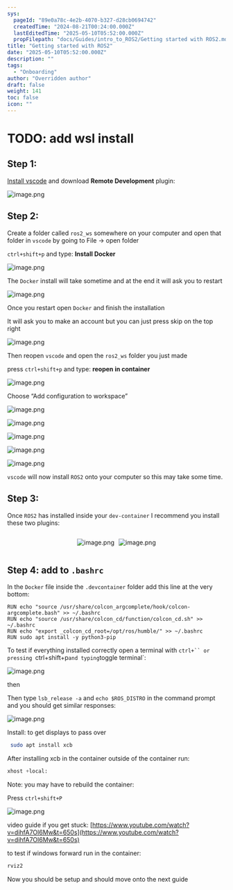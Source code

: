 ```yaml
---
sys:
  pageId: "89e0a78c-4e2b-4070-b327-d28cb0694742"
  createdTime: "2024-08-21T00:24:00.000Z"
  lastEditedTime: "2025-05-10T05:52:00.000Z"
  propFilepath: "docs/Guides/intro_to_ROS2/Getting started with ROS2.md"
title: "Getting started with ROS2"
date: "2025-05-10T05:52:00.000Z"
description: ""
tags:
  - "Onboarding"
author: "Overridden author"
draft: false
weight: 141
toc: false
icon: ""
---
```


# TODO: add wsl install

## Step 1:

[Install vscode](https://code.visualstudio.com/download) and download **Remote Development** plugin:

![image.png](https://prod-files-secure.s3.us-west-2.amazonaws.com/d518164a-d88e-44d1-a4ee-3adb3bd8bce0/efb52993-1881-4a40-b95e-6f020334f022/image.png?X-Amz-Algorithm=AWS4-HMAC-SHA256&X-Amz-Content-Sha256=UNSIGNED-PAYLOAD&X-Amz-Credential=ASIAZI2LB466WRPCLOIJ%2F20250621%2Fus-west-2%2Fs3%2Faws4_request&X-Amz-Date=20250621T061139Z&X-Amz-Expires=3600&X-Amz-Security-Token=IQoJb3JpZ2luX2VjEOP%2F%2F%2F%2F%2F%2F%2F%2F%2F%2FwEaCXVzLXdlc3QtMiJGMEQCIC56bKQJbgkM5VLMd1wu7bWnEMEl7312yLgbK%2FLIgr15AiBM5gb3vL9tnZbyK0abNO4cxI5aQ2SCPic7DdHVRBndcSqIBAjL%2F%2F%2F%2F%2F%2F%2F%2F%2F%2F8BEAAaDDYzNzQyMzE4MzgwNSIM2S0Fao%2FvF1BR5c9dKtwDLGD9cgj5qbLB44wFNgI3PFxeFEyea8qvMNVjpWrgUUEGDl1Wjo4VWlGkgvuqtn54Vrnuf7q2PbSOr96bQJDovICx%2BofLYzSLTE61bzkDS%2BpL2PvFXj8WTYaVWx1kiE0tJzQpfFPWq76%2BdX%2B5hlcKPFcbc4SQc0DlZex1kUFo9ek%2FGwDLtdPUoDkJq2Wd5ZpDRt75ALX%2FvU1TU6jZwXZanoZ9T7V2iTs0HAOBIUDqy2vVaYOy66bodCxH4OCMZYkteo0cGMmccKDBDP9wnnOw9f1K0zdC60ZqKKftw3XOBc%2Bi%2BtWGzajb44VY5UxDHmq93ZK8lMHty8H%2FSd8Q%2FsfE2WXLGdRKRzPutyBFnOUD4EQCFC0U3%2B71Fy5EG%2FHl3U8I4d5wknL4MsMCdoTY9B0uE7gLAOE6LRuEzGi4yiC%2BKCuc2x%2FYttNT%2B5z21Zu%2FXFOYMMQBVUUfis4eWUmRw8YqNFEiOnlWwpjvCt2U3iNGJ0Wx5pFrwovj42WeVoGwuxWoW0q%2FrqUo5Kaxcs1bLE1iRH8%2FiYpAO%2FynRv8n%2BfVENxXNN3z%2FruRxuCJq1KqAxvNTk3CnbdrFZbha9OQWjWrrO8fAyzdHXVMRHWIZ3CR5ePACnnm9RQ4rE9dUNQwwy6%2FYwgY6pgG9imkMzZR0LxaIsWHYO9lnXj4eq8pq2ieIReteEmdJ%2BHf%2B4Xz65dDGL0dH2GE7hcVWuqGfvw%2FfJx9hBsaG02khnMsLWjj5TFyvrY7UKQw9rzKlJ2IgYlw97mQW8%2F0wlMhwgNQIFc4sNAKuruyWAcC%2BCqyf8QpXZOJ0mXK66HFdfsrbga%2Fl3y21sHH8DM2P7t%2FfGo4jLWVmT7NIACmt9UrlZ%2BGURFIQ&X-Amz-Signature=5a0fbf34435de41b261bacd44fe79edc21b8944ab3732ecf14c7201935681077&X-Amz-SignedHeaders=host&x-amz-checksum-mode=ENABLED&x-id=GetObject)

## Step 2:

Create a folder called `ros2_ws` somewhere on your computer and open that folder in `vscode` by going to File → open folder 

`ctrl+shift+p` and type: **Install Docker**

![image.png](https://prod-files-secure.s3.us-west-2.amazonaws.com/d518164a-d88e-44d1-a4ee-3adb3bd8bce0/2269dc0e-1cd5-47ff-bceb-c04ad9b2eab0/image.png?X-Amz-Algorithm=AWS4-HMAC-SHA256&X-Amz-Content-Sha256=UNSIGNED-PAYLOAD&X-Amz-Credential=ASIAZI2LB466WRPCLOIJ%2F20250621%2Fus-west-2%2Fs3%2Faws4_request&X-Amz-Date=20250621T061139Z&X-Amz-Expires=3600&X-Amz-Security-Token=IQoJb3JpZ2luX2VjEOP%2F%2F%2F%2F%2F%2F%2F%2F%2F%2FwEaCXVzLXdlc3QtMiJGMEQCIC56bKQJbgkM5VLMd1wu7bWnEMEl7312yLgbK%2FLIgr15AiBM5gb3vL9tnZbyK0abNO4cxI5aQ2SCPic7DdHVRBndcSqIBAjL%2F%2F%2F%2F%2F%2F%2F%2F%2F%2F8BEAAaDDYzNzQyMzE4MzgwNSIM2S0Fao%2FvF1BR5c9dKtwDLGD9cgj5qbLB44wFNgI3PFxeFEyea8qvMNVjpWrgUUEGDl1Wjo4VWlGkgvuqtn54Vrnuf7q2PbSOr96bQJDovICx%2BofLYzSLTE61bzkDS%2BpL2PvFXj8WTYaVWx1kiE0tJzQpfFPWq76%2BdX%2B5hlcKPFcbc4SQc0DlZex1kUFo9ek%2FGwDLtdPUoDkJq2Wd5ZpDRt75ALX%2FvU1TU6jZwXZanoZ9T7V2iTs0HAOBIUDqy2vVaYOy66bodCxH4OCMZYkteo0cGMmccKDBDP9wnnOw9f1K0zdC60ZqKKftw3XOBc%2Bi%2BtWGzajb44VY5UxDHmq93ZK8lMHty8H%2FSd8Q%2FsfE2WXLGdRKRzPutyBFnOUD4EQCFC0U3%2B71Fy5EG%2FHl3U8I4d5wknL4MsMCdoTY9B0uE7gLAOE6LRuEzGi4yiC%2BKCuc2x%2FYttNT%2B5z21Zu%2FXFOYMMQBVUUfis4eWUmRw8YqNFEiOnlWwpjvCt2U3iNGJ0Wx5pFrwovj42WeVoGwuxWoW0q%2FrqUo5Kaxcs1bLE1iRH8%2FiYpAO%2FynRv8n%2BfVENxXNN3z%2FruRxuCJq1KqAxvNTk3CnbdrFZbha9OQWjWrrO8fAyzdHXVMRHWIZ3CR5ePACnnm9RQ4rE9dUNQwwy6%2FYwgY6pgG9imkMzZR0LxaIsWHYO9lnXj4eq8pq2ieIReteEmdJ%2BHf%2B4Xz65dDGL0dH2GE7hcVWuqGfvw%2FfJx9hBsaG02khnMsLWjj5TFyvrY7UKQw9rzKlJ2IgYlw97mQW8%2F0wlMhwgNQIFc4sNAKuruyWAcC%2BCqyf8QpXZOJ0mXK66HFdfsrbga%2Fl3y21sHH8DM2P7t%2FfGo4jLWVmT7NIACmt9UrlZ%2BGURFIQ&X-Amz-Signature=3972456c7cde994968aa5caf5d043f520a106365d2bb70015e647a490a8f9774&X-Amz-SignedHeaders=host&x-amz-checksum-mode=ENABLED&x-id=GetObject)

The `Docker` install will take sometime and at the end it will ask you to restart

![image.png](https://prod-files-secure.s3.us-west-2.amazonaws.com/d518164a-d88e-44d1-a4ee-3adb3bd8bce0/ed233f78-be33-4b1f-b89c-9c346c0e961e/image.png?X-Amz-Algorithm=AWS4-HMAC-SHA256&X-Amz-Content-Sha256=UNSIGNED-PAYLOAD&X-Amz-Credential=ASIAZI2LB466WRPCLOIJ%2F20250621%2Fus-west-2%2Fs3%2Faws4_request&X-Amz-Date=20250621T061139Z&X-Amz-Expires=3600&X-Amz-Security-Token=IQoJb3JpZ2luX2VjEOP%2F%2F%2F%2F%2F%2F%2F%2F%2F%2FwEaCXVzLXdlc3QtMiJGMEQCIC56bKQJbgkM5VLMd1wu7bWnEMEl7312yLgbK%2FLIgr15AiBM5gb3vL9tnZbyK0abNO4cxI5aQ2SCPic7DdHVRBndcSqIBAjL%2F%2F%2F%2F%2F%2F%2F%2F%2F%2F8BEAAaDDYzNzQyMzE4MzgwNSIM2S0Fao%2FvF1BR5c9dKtwDLGD9cgj5qbLB44wFNgI3PFxeFEyea8qvMNVjpWrgUUEGDl1Wjo4VWlGkgvuqtn54Vrnuf7q2PbSOr96bQJDovICx%2BofLYzSLTE61bzkDS%2BpL2PvFXj8WTYaVWx1kiE0tJzQpfFPWq76%2BdX%2B5hlcKPFcbc4SQc0DlZex1kUFo9ek%2FGwDLtdPUoDkJq2Wd5ZpDRt75ALX%2FvU1TU6jZwXZanoZ9T7V2iTs0HAOBIUDqy2vVaYOy66bodCxH4OCMZYkteo0cGMmccKDBDP9wnnOw9f1K0zdC60ZqKKftw3XOBc%2Bi%2BtWGzajb44VY5UxDHmq93ZK8lMHty8H%2FSd8Q%2FsfE2WXLGdRKRzPutyBFnOUD4EQCFC0U3%2B71Fy5EG%2FHl3U8I4d5wknL4MsMCdoTY9B0uE7gLAOE6LRuEzGi4yiC%2BKCuc2x%2FYttNT%2B5z21Zu%2FXFOYMMQBVUUfis4eWUmRw8YqNFEiOnlWwpjvCt2U3iNGJ0Wx5pFrwovj42WeVoGwuxWoW0q%2FrqUo5Kaxcs1bLE1iRH8%2FiYpAO%2FynRv8n%2BfVENxXNN3z%2FruRxuCJq1KqAxvNTk3CnbdrFZbha9OQWjWrrO8fAyzdHXVMRHWIZ3CR5ePACnnm9RQ4rE9dUNQwwy6%2FYwgY6pgG9imkMzZR0LxaIsWHYO9lnXj4eq8pq2ieIReteEmdJ%2BHf%2B4Xz65dDGL0dH2GE7hcVWuqGfvw%2FfJx9hBsaG02khnMsLWjj5TFyvrY7UKQw9rzKlJ2IgYlw97mQW8%2F0wlMhwgNQIFc4sNAKuruyWAcC%2BCqyf8QpXZOJ0mXK66HFdfsrbga%2Fl3y21sHH8DM2P7t%2FfGo4jLWVmT7NIACmt9UrlZ%2BGURFIQ&X-Amz-Signature=c2fe0416017e3961880d783be4be4967908b65730b172316f8bab2cdb2e6395f&X-Amz-SignedHeaders=host&x-amz-checksum-mode=ENABLED&x-id=GetObject)

Once you restart open `Docker` and finish the installation

It will ask you to make an account but you can just press skip on the top right

![image.png](https://prod-files-secure.s3.us-west-2.amazonaws.com/d518164a-d88e-44d1-a4ee-3adb3bd8bce0/21010ad9-1659-4fd9-9f59-9932a09b2a3d/image.png?X-Amz-Algorithm=AWS4-HMAC-SHA256&X-Amz-Content-Sha256=UNSIGNED-PAYLOAD&X-Amz-Credential=ASIAZI2LB466WRPCLOIJ%2F20250621%2Fus-west-2%2Fs3%2Faws4_request&X-Amz-Date=20250621T061139Z&X-Amz-Expires=3600&X-Amz-Security-Token=IQoJb3JpZ2luX2VjEOP%2F%2F%2F%2F%2F%2F%2F%2F%2F%2FwEaCXVzLXdlc3QtMiJGMEQCIC56bKQJbgkM5VLMd1wu7bWnEMEl7312yLgbK%2FLIgr15AiBM5gb3vL9tnZbyK0abNO4cxI5aQ2SCPic7DdHVRBndcSqIBAjL%2F%2F%2F%2F%2F%2F%2F%2F%2F%2F8BEAAaDDYzNzQyMzE4MzgwNSIM2S0Fao%2FvF1BR5c9dKtwDLGD9cgj5qbLB44wFNgI3PFxeFEyea8qvMNVjpWrgUUEGDl1Wjo4VWlGkgvuqtn54Vrnuf7q2PbSOr96bQJDovICx%2BofLYzSLTE61bzkDS%2BpL2PvFXj8WTYaVWx1kiE0tJzQpfFPWq76%2BdX%2B5hlcKPFcbc4SQc0DlZex1kUFo9ek%2FGwDLtdPUoDkJq2Wd5ZpDRt75ALX%2FvU1TU6jZwXZanoZ9T7V2iTs0HAOBIUDqy2vVaYOy66bodCxH4OCMZYkteo0cGMmccKDBDP9wnnOw9f1K0zdC60ZqKKftw3XOBc%2Bi%2BtWGzajb44VY5UxDHmq93ZK8lMHty8H%2FSd8Q%2FsfE2WXLGdRKRzPutyBFnOUD4EQCFC0U3%2B71Fy5EG%2FHl3U8I4d5wknL4MsMCdoTY9B0uE7gLAOE6LRuEzGi4yiC%2BKCuc2x%2FYttNT%2B5z21Zu%2FXFOYMMQBVUUfis4eWUmRw8YqNFEiOnlWwpjvCt2U3iNGJ0Wx5pFrwovj42WeVoGwuxWoW0q%2FrqUo5Kaxcs1bLE1iRH8%2FiYpAO%2FynRv8n%2BfVENxXNN3z%2FruRxuCJq1KqAxvNTk3CnbdrFZbha9OQWjWrrO8fAyzdHXVMRHWIZ3CR5ePACnnm9RQ4rE9dUNQwwy6%2FYwgY6pgG9imkMzZR0LxaIsWHYO9lnXj4eq8pq2ieIReteEmdJ%2BHf%2B4Xz65dDGL0dH2GE7hcVWuqGfvw%2FfJx9hBsaG02khnMsLWjj5TFyvrY7UKQw9rzKlJ2IgYlw97mQW8%2F0wlMhwgNQIFc4sNAKuruyWAcC%2BCqyf8QpXZOJ0mXK66HFdfsrbga%2Fl3y21sHH8DM2P7t%2FfGo4jLWVmT7NIACmt9UrlZ%2BGURFIQ&X-Amz-Signature=ac5a667fab3a5c352b2982db73ef44c8948c1c123acd9cf9ee100621386e701a&X-Amz-SignedHeaders=host&x-amz-checksum-mode=ENABLED&x-id=GetObject)

Then reopen `vscode` and open the `ros2_ws` folder you just made

press `ctrl+shift+p` and type: **reopen in container**

![image.png](https://prod-files-secure.s3.us-west-2.amazonaws.com/d518164a-d88e-44d1-a4ee-3adb3bd8bce0/4e93b8c2-41ad-488c-8095-c74205196118/image.png?X-Amz-Algorithm=AWS4-HMAC-SHA256&X-Amz-Content-Sha256=UNSIGNED-PAYLOAD&X-Amz-Credential=ASIAZI2LB466WRPCLOIJ%2F20250621%2Fus-west-2%2Fs3%2Faws4_request&X-Amz-Date=20250621T061139Z&X-Amz-Expires=3600&X-Amz-Security-Token=IQoJb3JpZ2luX2VjEOP%2F%2F%2F%2F%2F%2F%2F%2F%2F%2FwEaCXVzLXdlc3QtMiJGMEQCIC56bKQJbgkM5VLMd1wu7bWnEMEl7312yLgbK%2FLIgr15AiBM5gb3vL9tnZbyK0abNO4cxI5aQ2SCPic7DdHVRBndcSqIBAjL%2F%2F%2F%2F%2F%2F%2F%2F%2F%2F8BEAAaDDYzNzQyMzE4MzgwNSIM2S0Fao%2FvF1BR5c9dKtwDLGD9cgj5qbLB44wFNgI3PFxeFEyea8qvMNVjpWrgUUEGDl1Wjo4VWlGkgvuqtn54Vrnuf7q2PbSOr96bQJDovICx%2BofLYzSLTE61bzkDS%2BpL2PvFXj8WTYaVWx1kiE0tJzQpfFPWq76%2BdX%2B5hlcKPFcbc4SQc0DlZex1kUFo9ek%2FGwDLtdPUoDkJq2Wd5ZpDRt75ALX%2FvU1TU6jZwXZanoZ9T7V2iTs0HAOBIUDqy2vVaYOy66bodCxH4OCMZYkteo0cGMmccKDBDP9wnnOw9f1K0zdC60ZqKKftw3XOBc%2Bi%2BtWGzajb44VY5UxDHmq93ZK8lMHty8H%2FSd8Q%2FsfE2WXLGdRKRzPutyBFnOUD4EQCFC0U3%2B71Fy5EG%2FHl3U8I4d5wknL4MsMCdoTY9B0uE7gLAOE6LRuEzGi4yiC%2BKCuc2x%2FYttNT%2B5z21Zu%2FXFOYMMQBVUUfis4eWUmRw8YqNFEiOnlWwpjvCt2U3iNGJ0Wx5pFrwovj42WeVoGwuxWoW0q%2FrqUo5Kaxcs1bLE1iRH8%2FiYpAO%2FynRv8n%2BfVENxXNN3z%2FruRxuCJq1KqAxvNTk3CnbdrFZbha9OQWjWrrO8fAyzdHXVMRHWIZ3CR5ePACnnm9RQ4rE9dUNQwwy6%2FYwgY6pgG9imkMzZR0LxaIsWHYO9lnXj4eq8pq2ieIReteEmdJ%2BHf%2B4Xz65dDGL0dH2GE7hcVWuqGfvw%2FfJx9hBsaG02khnMsLWjj5TFyvrY7UKQw9rzKlJ2IgYlw97mQW8%2F0wlMhwgNQIFc4sNAKuruyWAcC%2BCqyf8QpXZOJ0mXK66HFdfsrbga%2Fl3y21sHH8DM2P7t%2FfGo4jLWVmT7NIACmt9UrlZ%2BGURFIQ&X-Amz-Signature=b64e02426631bc376e5da338c6c17f2a0eb990f87761c63e9afc7beb70f2ad1d&X-Amz-SignedHeaders=host&x-amz-checksum-mode=ENABLED&x-id=GetObject)

Choose “Add configuration to workspace”

![image.png](https://prod-files-secure.s3.us-west-2.amazonaws.com/d518164a-d88e-44d1-a4ee-3adb3bd8bce0/9560b282-5060-4989-ba37-97e7b2c22476/image.png?X-Amz-Algorithm=AWS4-HMAC-SHA256&X-Amz-Content-Sha256=UNSIGNED-PAYLOAD&X-Amz-Credential=ASIAZI2LB466WRPCLOIJ%2F20250621%2Fus-west-2%2Fs3%2Faws4_request&X-Amz-Date=20250621T061139Z&X-Amz-Expires=3600&X-Amz-Security-Token=IQoJb3JpZ2luX2VjEOP%2F%2F%2F%2F%2F%2F%2F%2F%2F%2FwEaCXVzLXdlc3QtMiJGMEQCIC56bKQJbgkM5VLMd1wu7bWnEMEl7312yLgbK%2FLIgr15AiBM5gb3vL9tnZbyK0abNO4cxI5aQ2SCPic7DdHVRBndcSqIBAjL%2F%2F%2F%2F%2F%2F%2F%2F%2F%2F8BEAAaDDYzNzQyMzE4MzgwNSIM2S0Fao%2FvF1BR5c9dKtwDLGD9cgj5qbLB44wFNgI3PFxeFEyea8qvMNVjpWrgUUEGDl1Wjo4VWlGkgvuqtn54Vrnuf7q2PbSOr96bQJDovICx%2BofLYzSLTE61bzkDS%2BpL2PvFXj8WTYaVWx1kiE0tJzQpfFPWq76%2BdX%2B5hlcKPFcbc4SQc0DlZex1kUFo9ek%2FGwDLtdPUoDkJq2Wd5ZpDRt75ALX%2FvU1TU6jZwXZanoZ9T7V2iTs0HAOBIUDqy2vVaYOy66bodCxH4OCMZYkteo0cGMmccKDBDP9wnnOw9f1K0zdC60ZqKKftw3XOBc%2Bi%2BtWGzajb44VY5UxDHmq93ZK8lMHty8H%2FSd8Q%2FsfE2WXLGdRKRzPutyBFnOUD4EQCFC0U3%2B71Fy5EG%2FHl3U8I4d5wknL4MsMCdoTY9B0uE7gLAOE6LRuEzGi4yiC%2BKCuc2x%2FYttNT%2B5z21Zu%2FXFOYMMQBVUUfis4eWUmRw8YqNFEiOnlWwpjvCt2U3iNGJ0Wx5pFrwovj42WeVoGwuxWoW0q%2FrqUo5Kaxcs1bLE1iRH8%2FiYpAO%2FynRv8n%2BfVENxXNN3z%2FruRxuCJq1KqAxvNTk3CnbdrFZbha9OQWjWrrO8fAyzdHXVMRHWIZ3CR5ePACnnm9RQ4rE9dUNQwwy6%2FYwgY6pgG9imkMzZR0LxaIsWHYO9lnXj4eq8pq2ieIReteEmdJ%2BHf%2B4Xz65dDGL0dH2GE7hcVWuqGfvw%2FfJx9hBsaG02khnMsLWjj5TFyvrY7UKQw9rzKlJ2IgYlw97mQW8%2F0wlMhwgNQIFc4sNAKuruyWAcC%2BCqyf8QpXZOJ0mXK66HFdfsrbga%2Fl3y21sHH8DM2P7t%2FfGo4jLWVmT7NIACmt9UrlZ%2BGURFIQ&X-Amz-Signature=3429180d9e3a0e2c55c4bbb360c6506f5e41807f9750738f12cc0ea96566e945&X-Amz-SignedHeaders=host&x-amz-checksum-mode=ENABLED&x-id=GetObject)

![image.png](https://prod-files-secure.s3.us-west-2.amazonaws.com/d518164a-d88e-44d1-a4ee-3adb3bd8bce0/2ee63f81-886b-48e8-a553-dc6e5eac99e4/image.png?X-Amz-Algorithm=AWS4-HMAC-SHA256&X-Amz-Content-Sha256=UNSIGNED-PAYLOAD&X-Amz-Credential=ASIAZI2LB466WRPCLOIJ%2F20250621%2Fus-west-2%2Fs3%2Faws4_request&X-Amz-Date=20250621T061139Z&X-Amz-Expires=3600&X-Amz-Security-Token=IQoJb3JpZ2luX2VjEOP%2F%2F%2F%2F%2F%2F%2F%2F%2F%2FwEaCXVzLXdlc3QtMiJGMEQCIC56bKQJbgkM5VLMd1wu7bWnEMEl7312yLgbK%2FLIgr15AiBM5gb3vL9tnZbyK0abNO4cxI5aQ2SCPic7DdHVRBndcSqIBAjL%2F%2F%2F%2F%2F%2F%2F%2F%2F%2F8BEAAaDDYzNzQyMzE4MzgwNSIM2S0Fao%2FvF1BR5c9dKtwDLGD9cgj5qbLB44wFNgI3PFxeFEyea8qvMNVjpWrgUUEGDl1Wjo4VWlGkgvuqtn54Vrnuf7q2PbSOr96bQJDovICx%2BofLYzSLTE61bzkDS%2BpL2PvFXj8WTYaVWx1kiE0tJzQpfFPWq76%2BdX%2B5hlcKPFcbc4SQc0DlZex1kUFo9ek%2FGwDLtdPUoDkJq2Wd5ZpDRt75ALX%2FvU1TU6jZwXZanoZ9T7V2iTs0HAOBIUDqy2vVaYOy66bodCxH4OCMZYkteo0cGMmccKDBDP9wnnOw9f1K0zdC60ZqKKftw3XOBc%2Bi%2BtWGzajb44VY5UxDHmq93ZK8lMHty8H%2FSd8Q%2FsfE2WXLGdRKRzPutyBFnOUD4EQCFC0U3%2B71Fy5EG%2FHl3U8I4d5wknL4MsMCdoTY9B0uE7gLAOE6LRuEzGi4yiC%2BKCuc2x%2FYttNT%2B5z21Zu%2FXFOYMMQBVUUfis4eWUmRw8YqNFEiOnlWwpjvCt2U3iNGJ0Wx5pFrwovj42WeVoGwuxWoW0q%2FrqUo5Kaxcs1bLE1iRH8%2FiYpAO%2FynRv8n%2BfVENxXNN3z%2FruRxuCJq1KqAxvNTk3CnbdrFZbha9OQWjWrrO8fAyzdHXVMRHWIZ3CR5ePACnnm9RQ4rE9dUNQwwy6%2FYwgY6pgG9imkMzZR0LxaIsWHYO9lnXj4eq8pq2ieIReteEmdJ%2BHf%2B4Xz65dDGL0dH2GE7hcVWuqGfvw%2FfJx9hBsaG02khnMsLWjj5TFyvrY7UKQw9rzKlJ2IgYlw97mQW8%2F0wlMhwgNQIFc4sNAKuruyWAcC%2BCqyf8QpXZOJ0mXK66HFdfsrbga%2Fl3y21sHH8DM2P7t%2FfGo4jLWVmT7NIACmt9UrlZ%2BGURFIQ&X-Amz-Signature=b52e90ab7fbb8151eaacbcfd2dc70cbc45bf849967df42ad4f7e197ce2d47357&X-Amz-SignedHeaders=host&x-amz-checksum-mode=ENABLED&x-id=GetObject)

![image.png](https://prod-files-secure.s3.us-west-2.amazonaws.com/d518164a-d88e-44d1-a4ee-3adb3bd8bce0/ae1580b2-b048-407e-aed9-b584224a7a04/image.png?X-Amz-Algorithm=AWS4-HMAC-SHA256&X-Amz-Content-Sha256=UNSIGNED-PAYLOAD&X-Amz-Credential=ASIAZI2LB466WRPCLOIJ%2F20250621%2Fus-west-2%2Fs3%2Faws4_request&X-Amz-Date=20250621T061139Z&X-Amz-Expires=3600&X-Amz-Security-Token=IQoJb3JpZ2luX2VjEOP%2F%2F%2F%2F%2F%2F%2F%2F%2F%2FwEaCXVzLXdlc3QtMiJGMEQCIC56bKQJbgkM5VLMd1wu7bWnEMEl7312yLgbK%2FLIgr15AiBM5gb3vL9tnZbyK0abNO4cxI5aQ2SCPic7DdHVRBndcSqIBAjL%2F%2F%2F%2F%2F%2F%2F%2F%2F%2F8BEAAaDDYzNzQyMzE4MzgwNSIM2S0Fao%2FvF1BR5c9dKtwDLGD9cgj5qbLB44wFNgI3PFxeFEyea8qvMNVjpWrgUUEGDl1Wjo4VWlGkgvuqtn54Vrnuf7q2PbSOr96bQJDovICx%2BofLYzSLTE61bzkDS%2BpL2PvFXj8WTYaVWx1kiE0tJzQpfFPWq76%2BdX%2B5hlcKPFcbc4SQc0DlZex1kUFo9ek%2FGwDLtdPUoDkJq2Wd5ZpDRt75ALX%2FvU1TU6jZwXZanoZ9T7V2iTs0HAOBIUDqy2vVaYOy66bodCxH4OCMZYkteo0cGMmccKDBDP9wnnOw9f1K0zdC60ZqKKftw3XOBc%2Bi%2BtWGzajb44VY5UxDHmq93ZK8lMHty8H%2FSd8Q%2FsfE2WXLGdRKRzPutyBFnOUD4EQCFC0U3%2B71Fy5EG%2FHl3U8I4d5wknL4MsMCdoTY9B0uE7gLAOE6LRuEzGi4yiC%2BKCuc2x%2FYttNT%2B5z21Zu%2FXFOYMMQBVUUfis4eWUmRw8YqNFEiOnlWwpjvCt2U3iNGJ0Wx5pFrwovj42WeVoGwuxWoW0q%2FrqUo5Kaxcs1bLE1iRH8%2FiYpAO%2FynRv8n%2BfVENxXNN3z%2FruRxuCJq1KqAxvNTk3CnbdrFZbha9OQWjWrrO8fAyzdHXVMRHWIZ3CR5ePACnnm9RQ4rE9dUNQwwy6%2FYwgY6pgG9imkMzZR0LxaIsWHYO9lnXj4eq8pq2ieIReteEmdJ%2BHf%2B4Xz65dDGL0dH2GE7hcVWuqGfvw%2FfJx9hBsaG02khnMsLWjj5TFyvrY7UKQw9rzKlJ2IgYlw97mQW8%2F0wlMhwgNQIFc4sNAKuruyWAcC%2BCqyf8QpXZOJ0mXK66HFdfsrbga%2Fl3y21sHH8DM2P7t%2FfGo4jLWVmT7NIACmt9UrlZ%2BGURFIQ&X-Amz-Signature=b4e83df3a4ee847053785ea5adc019e3d214a479c2b0ba3b9372162fbf8aa706&X-Amz-SignedHeaders=host&x-amz-checksum-mode=ENABLED&x-id=GetObject)

![image.png](https://prod-files-secure.s3.us-west-2.amazonaws.com/d518164a-d88e-44d1-a4ee-3adb3bd8bce0/53255b28-f75e-430f-b9e3-c0ac8577e42b/image.png?X-Amz-Algorithm=AWS4-HMAC-SHA256&X-Amz-Content-Sha256=UNSIGNED-PAYLOAD&X-Amz-Credential=ASIAZI2LB466WRPCLOIJ%2F20250621%2Fus-west-2%2Fs3%2Faws4_request&X-Amz-Date=20250621T061139Z&X-Amz-Expires=3600&X-Amz-Security-Token=IQoJb3JpZ2luX2VjEOP%2F%2F%2F%2F%2F%2F%2F%2F%2F%2FwEaCXVzLXdlc3QtMiJGMEQCIC56bKQJbgkM5VLMd1wu7bWnEMEl7312yLgbK%2FLIgr15AiBM5gb3vL9tnZbyK0abNO4cxI5aQ2SCPic7DdHVRBndcSqIBAjL%2F%2F%2F%2F%2F%2F%2F%2F%2F%2F8BEAAaDDYzNzQyMzE4MzgwNSIM2S0Fao%2FvF1BR5c9dKtwDLGD9cgj5qbLB44wFNgI3PFxeFEyea8qvMNVjpWrgUUEGDl1Wjo4VWlGkgvuqtn54Vrnuf7q2PbSOr96bQJDovICx%2BofLYzSLTE61bzkDS%2BpL2PvFXj8WTYaVWx1kiE0tJzQpfFPWq76%2BdX%2B5hlcKPFcbc4SQc0DlZex1kUFo9ek%2FGwDLtdPUoDkJq2Wd5ZpDRt75ALX%2FvU1TU6jZwXZanoZ9T7V2iTs0HAOBIUDqy2vVaYOy66bodCxH4OCMZYkteo0cGMmccKDBDP9wnnOw9f1K0zdC60ZqKKftw3XOBc%2Bi%2BtWGzajb44VY5UxDHmq93ZK8lMHty8H%2FSd8Q%2FsfE2WXLGdRKRzPutyBFnOUD4EQCFC0U3%2B71Fy5EG%2FHl3U8I4d5wknL4MsMCdoTY9B0uE7gLAOE6LRuEzGi4yiC%2BKCuc2x%2FYttNT%2B5z21Zu%2FXFOYMMQBVUUfis4eWUmRw8YqNFEiOnlWwpjvCt2U3iNGJ0Wx5pFrwovj42WeVoGwuxWoW0q%2FrqUo5Kaxcs1bLE1iRH8%2FiYpAO%2FynRv8n%2BfVENxXNN3z%2FruRxuCJq1KqAxvNTk3CnbdrFZbha9OQWjWrrO8fAyzdHXVMRHWIZ3CR5ePACnnm9RQ4rE9dUNQwwy6%2FYwgY6pgG9imkMzZR0LxaIsWHYO9lnXj4eq8pq2ieIReteEmdJ%2BHf%2B4Xz65dDGL0dH2GE7hcVWuqGfvw%2FfJx9hBsaG02khnMsLWjj5TFyvrY7UKQw9rzKlJ2IgYlw97mQW8%2F0wlMhwgNQIFc4sNAKuruyWAcC%2BCqyf8QpXZOJ0mXK66HFdfsrbga%2Fl3y21sHH8DM2P7t%2FfGo4jLWVmT7NIACmt9UrlZ%2BGURFIQ&X-Amz-Signature=c1f0c4daed3508ecf0ddf6eb48965a877ee92fd89ba5be25be633af491a4c82f&X-Amz-SignedHeaders=host&x-amz-checksum-mode=ENABLED&x-id=GetObject)

![image.png](https://prod-files-secure.s3.us-west-2.amazonaws.com/d518164a-d88e-44d1-a4ee-3adb3bd8bce0/7c562767-5af9-4ffb-97d1-327bcdf4ee00/image.png?X-Amz-Algorithm=AWS4-HMAC-SHA256&X-Amz-Content-Sha256=UNSIGNED-PAYLOAD&X-Amz-Credential=ASIAZI2LB466WRPCLOIJ%2F20250621%2Fus-west-2%2Fs3%2Faws4_request&X-Amz-Date=20250621T061139Z&X-Amz-Expires=3600&X-Amz-Security-Token=IQoJb3JpZ2luX2VjEOP%2F%2F%2F%2F%2F%2F%2F%2F%2F%2FwEaCXVzLXdlc3QtMiJGMEQCIC56bKQJbgkM5VLMd1wu7bWnEMEl7312yLgbK%2FLIgr15AiBM5gb3vL9tnZbyK0abNO4cxI5aQ2SCPic7DdHVRBndcSqIBAjL%2F%2F%2F%2F%2F%2F%2F%2F%2F%2F8BEAAaDDYzNzQyMzE4MzgwNSIM2S0Fao%2FvF1BR5c9dKtwDLGD9cgj5qbLB44wFNgI3PFxeFEyea8qvMNVjpWrgUUEGDl1Wjo4VWlGkgvuqtn54Vrnuf7q2PbSOr96bQJDovICx%2BofLYzSLTE61bzkDS%2BpL2PvFXj8WTYaVWx1kiE0tJzQpfFPWq76%2BdX%2B5hlcKPFcbc4SQc0DlZex1kUFo9ek%2FGwDLtdPUoDkJq2Wd5ZpDRt75ALX%2FvU1TU6jZwXZanoZ9T7V2iTs0HAOBIUDqy2vVaYOy66bodCxH4OCMZYkteo0cGMmccKDBDP9wnnOw9f1K0zdC60ZqKKftw3XOBc%2Bi%2BtWGzajb44VY5UxDHmq93ZK8lMHty8H%2FSd8Q%2FsfE2WXLGdRKRzPutyBFnOUD4EQCFC0U3%2B71Fy5EG%2FHl3U8I4d5wknL4MsMCdoTY9B0uE7gLAOE6LRuEzGi4yiC%2BKCuc2x%2FYttNT%2B5z21Zu%2FXFOYMMQBVUUfis4eWUmRw8YqNFEiOnlWwpjvCt2U3iNGJ0Wx5pFrwovj42WeVoGwuxWoW0q%2FrqUo5Kaxcs1bLE1iRH8%2FiYpAO%2FynRv8n%2BfVENxXNN3z%2FruRxuCJq1KqAxvNTk3CnbdrFZbha9OQWjWrrO8fAyzdHXVMRHWIZ3CR5ePACnnm9RQ4rE9dUNQwwy6%2FYwgY6pgG9imkMzZR0LxaIsWHYO9lnXj4eq8pq2ieIReteEmdJ%2BHf%2B4Xz65dDGL0dH2GE7hcVWuqGfvw%2FfJx9hBsaG02khnMsLWjj5TFyvrY7UKQw9rzKlJ2IgYlw97mQW8%2F0wlMhwgNQIFc4sNAKuruyWAcC%2BCqyf8QpXZOJ0mXK66HFdfsrbga%2Fl3y21sHH8DM2P7t%2FfGo4jLWVmT7NIACmt9UrlZ%2BGURFIQ&X-Amz-Signature=cddcf2f277927856b11b8c928829a580940693eff48041cfbbd24faec4160ccb&X-Amz-SignedHeaders=host&x-amz-checksum-mode=ENABLED&x-id=GetObject)

`vscode` will now install `ROS2` onto your computer so this may take some time.

## Step 3:

Once `ROS2` has installed inside your `dev-container` I recommend you install these two plugins:

<div style="display: flex;flex-direction: row; column-gap:10px; max-width: 630px;justify-content: center;">
<div>

![image.png](https://prod-files-secure.s3.us-west-2.amazonaws.com/d518164a-d88e-44d1-a4ee-3adb3bd8bce0/3fc3d550-5a54-4ba1-ba6b-faa01cdb7369/image.png?X-Amz-Algorithm=AWS4-HMAC-SHA256&X-Amz-Content-Sha256=UNSIGNED-PAYLOAD&X-Amz-Credential=ASIAZI2LB4662VAHHCQK%2F20250621%2Fus-west-2%2Fs3%2Faws4_request&X-Amz-Date=20250621T061141Z&X-Amz-Expires=3600&X-Amz-Security-Token=IQoJb3JpZ2luX2VjEOP%2F%2F%2F%2F%2F%2F%2F%2F%2F%2FwEaCXVzLXdlc3QtMiJGMEQCIBBbw%2BXDQtMmHHxq4NUK9wHCkGFvjXPIKyPhE6ybKQTSAiB4ZtgQJ0S9ls2ICW2fNOPrSk682tTdAOOcwcvCVS5tryqIBAjL%2F%2F%2F%2F%2F%2F%2F%2F%2F%2F8BEAAaDDYzNzQyMzE4MzgwNSIM4wTqJdiS3mTC2IMnKtwDIkMzkxdVo2bZv61UF16itsYjeF0s3YZbdvpBdzwexPdDctCKRJeIh1oaXxjQHx6RdTtcZ5it8I9ggmENL5Xg%2FkowlH22F3S1NE8JoPZG5fnK%2BYj5hXTie3jNlm7Q5gSTI%2BA%2B3%2BIjKIgZlADjo7%2BTnQ8YOdyO7XQQbil8D5lld0G26NtKW5nioxlaWuJLvbZcVw%2Bqcu4PX53yEd062%2BLtnRIeHr%2FeXw8A1EWyRrel0Tf60lWAxyCCzfFYQt8MugIJYtw5Oz%2FdsJnFATXjgf2gkCY1VHI3sJs3W%2Br%2FjxdDmusK4j%2B1gbxUD0UDDOtL%2B0a3K0H1ZinVEwdcqzBALwH7KndqS59sA9bBNVf4jLPop8DAuwNFVb%2FUXqPe4dK1%2FghgIUOwIHVZWNmq57eQ%2B5lHH%2BB2fHNfhiXnbHoSp4ZFHNC%2BihecC%2B90Uv%2F7Fs54W0GBppcDxMmu1dmFSewIXHbR2NsC%2F2QIifHnhdMn1yuh4xesVtXQNP9LbayfjDFzAWOJGkvRXaHjZOYDy3byvDu0x5APNEn3xd5%2BaWzmir0PJYDurq0c6VsECzFd%2Fff0Rcx8gDW3pOPZWHploU9UqrPiyGDkywSQX9Tp5zAWzoI8HM4%2B0GFegHE3QhyhcRkwl6%2FYwgY6pgEnE0e0LoOe3NJB4UA1SOmM453maLS%2FZE0lRHLE%2BPJUeMKINlfr%2FWzowgKqThsw0bmrVm3i59mqWPVxYiAy3uKGOV2C50VK8a4Oc5ZMZNpYcKGgYxzHVeANDJZr1rOifnaQyY3%2BoY%2FO3L%2Fd%2B8L7IyqxyoYlHAgWRZVkCOHVHJStMJg%2FcocxN4i1iMoo4jUONP0Z8%2FL3UF9%2FISImgBBMuA%2BsEho4MBH9&X-Amz-Signature=aad5538af21d30f5121916622a265806c43e1903ab9011b796a285b391f6db38&X-Amz-SignedHeaders=host&x-amz-checksum-mode=ENABLED&x-id=GetObject)

</div>
<div>

![image.png](https://prod-files-secure.s3.us-west-2.amazonaws.com/d518164a-d88e-44d1-a4ee-3adb3bd8bce0/d994cc66-13c2-4093-a5a3-f84cf4601a82/image.png?X-Amz-Algorithm=AWS4-HMAC-SHA256&X-Amz-Content-Sha256=UNSIGNED-PAYLOAD&X-Amz-Credential=ASIAZI2LB466UNHLCQLD%2F20250621%2Fus-west-2%2Fs3%2Faws4_request&X-Amz-Date=20250621T061141Z&X-Amz-Expires=3600&X-Amz-Security-Token=IQoJb3JpZ2luX2VjEOP%2F%2F%2F%2F%2F%2F%2F%2F%2F%2FwEaCXVzLXdlc3QtMiJGMEQCIADLvlytbU5FYuDw33sq2hjuHW2cEimXxvPRw%2FXzLJ68AiADw20%2FmgnIQfrrkzSRd5cXAlqaBFLFirOWlRj1IDEnkCqIBAjL%2F%2F%2F%2F%2F%2F%2F%2F%2F%2F8BEAAaDDYzNzQyMzE4MzgwNSIMTse02N8UCCN%2FatOkKtwDVHjRtI58L86vcEYzTbKLDWXjR1yfLVbN1VQWAChDGkL7BcWCLwFrUTY7fUnfjT7uicznVJ%2BC4KM8QyGNR8J%2F4kko9RvKItg%2BQ%2FcGqwz%2B9FGN%2FAvPrx2dIzx%2FISAf4RnBC0s1l57crOQy2ROdXmCtWAX7u0x4XGMyq8SelNeYDHEmeHO4CwBTI%2FBN936m4oeu5gWS1ZKdhOXLwdqlyjntT0PQxWuHhvLbnUMOED77hJpeC95xexpO9QuPeae7AGch9xMnz7fCBa%2FmcfJrBjH3trun%2BJMDPRrBzM2TxxRuo6dSeh2ItJtRwqeqZEfSHyqL7glsS%2FDOmPz2GcsA%2BgHntvkISeKQ1EjkWduF1GMf52vfHzfvEzUPsFT9BhgaoL5tPnGZuPDLY10s3odEwcVCrv%2Ff1l1lWLZ5rgDK2QbCKiLfAAubRXxgLvwS5lgAHZe%2BOCHzCCfHUL61KTj1usISMkY0YyDOWq%2FocF5ZSRudUxrkexj3kNGWOKhzoMU1QGhVW5SWV4RQF7lyXArdul18WhOMXreVG80tMJmaZPB6KlvFpJ8bXknQgtPlyB9GI%2Fx1A8Xlgp%2Bzhb4xmeI%2BjfxfxZ%2FEwi%2BaVOA5nP42E7xv1VsHwc4gG9D5CUD%2Fuicwla%2FYwgY6pgG2QP3%2FyWWQxaSflfsxSIQT%2BD62q5s7oOyaZLqDDXCX8Y2rMYvuULMVT76n9thFlnBskFvC16Tu%2BUUaX%2BsKvAGN8GdsmhVmDmzNR0Df1YGSx8lus%2BT4B%2FazgkhO%2FTCNwAfYNvVsU7x1rPbXjmkXv7r0qRj07R6ySX33bXKgIhED7SXtukQ1Hye005SBDDIwqS6YodFELG6QJqmAUOofVuceYQHGRnKE&X-Amz-Signature=f1c93ad35d90e5cf20634f33184e738debbdafb2dec9aac82d3602dd8aaa62fd&X-Amz-SignedHeaders=host&x-amz-checksum-mode=ENABLED&x-id=GetObject)

</div>
</div>

## Step 4: add to `.bashrc`

In the `Docker` file inside the `.devcontainer` folder add this line at the very bottom: 

```docker
RUN echo "source /usr/share/colcon_argcomplete/hook/colcon-argcomplete.bash" >> ~/.bashrc
RUN echo "source /usr/share/colcon_cd/function/colcon_cd.sh" >> ~/.bashrc
RUN echo "export _colcon_cd_root=/opt/ros/humble/" >> ~/.bashrc
RUN sudo apt install -y python3-pip 
```

To test if everything installed correctly open a terminal with `ctrl+`` or pressing `ctrl+shift+p` and typing `toggle terminal`:

![image.png](https://prod-files-secure.s3.us-west-2.amazonaws.com/d518164a-d88e-44d1-a4ee-3adb3bd8bce0/6a4943d8-b04e-4c02-9a58-775f3384d1a5/image.png?X-Amz-Algorithm=AWS4-HMAC-SHA256&X-Amz-Content-Sha256=UNSIGNED-PAYLOAD&X-Amz-Credential=ASIAZI2LB466WRPCLOIJ%2F20250621%2Fus-west-2%2Fs3%2Faws4_request&X-Amz-Date=20250621T061139Z&X-Amz-Expires=3600&X-Amz-Security-Token=IQoJb3JpZ2luX2VjEOP%2F%2F%2F%2F%2F%2F%2F%2F%2F%2FwEaCXVzLXdlc3QtMiJGMEQCIC56bKQJbgkM5VLMd1wu7bWnEMEl7312yLgbK%2FLIgr15AiBM5gb3vL9tnZbyK0abNO4cxI5aQ2SCPic7DdHVRBndcSqIBAjL%2F%2F%2F%2F%2F%2F%2F%2F%2F%2F8BEAAaDDYzNzQyMzE4MzgwNSIM2S0Fao%2FvF1BR5c9dKtwDLGD9cgj5qbLB44wFNgI3PFxeFEyea8qvMNVjpWrgUUEGDl1Wjo4VWlGkgvuqtn54Vrnuf7q2PbSOr96bQJDovICx%2BofLYzSLTE61bzkDS%2BpL2PvFXj8WTYaVWx1kiE0tJzQpfFPWq76%2BdX%2B5hlcKPFcbc4SQc0DlZex1kUFo9ek%2FGwDLtdPUoDkJq2Wd5ZpDRt75ALX%2FvU1TU6jZwXZanoZ9T7V2iTs0HAOBIUDqy2vVaYOy66bodCxH4OCMZYkteo0cGMmccKDBDP9wnnOw9f1K0zdC60ZqKKftw3XOBc%2Bi%2BtWGzajb44VY5UxDHmq93ZK8lMHty8H%2FSd8Q%2FsfE2WXLGdRKRzPutyBFnOUD4EQCFC0U3%2B71Fy5EG%2FHl3U8I4d5wknL4MsMCdoTY9B0uE7gLAOE6LRuEzGi4yiC%2BKCuc2x%2FYttNT%2B5z21Zu%2FXFOYMMQBVUUfis4eWUmRw8YqNFEiOnlWwpjvCt2U3iNGJ0Wx5pFrwovj42WeVoGwuxWoW0q%2FrqUo5Kaxcs1bLE1iRH8%2FiYpAO%2FynRv8n%2BfVENxXNN3z%2FruRxuCJq1KqAxvNTk3CnbdrFZbha9OQWjWrrO8fAyzdHXVMRHWIZ3CR5ePACnnm9RQ4rE9dUNQwwy6%2FYwgY6pgG9imkMzZR0LxaIsWHYO9lnXj4eq8pq2ieIReteEmdJ%2BHf%2B4Xz65dDGL0dH2GE7hcVWuqGfvw%2FfJx9hBsaG02khnMsLWjj5TFyvrY7UKQw9rzKlJ2IgYlw97mQW8%2F0wlMhwgNQIFc4sNAKuruyWAcC%2BCqyf8QpXZOJ0mXK66HFdfsrbga%2Fl3y21sHH8DM2P7t%2FfGo4jLWVmT7NIACmt9UrlZ%2BGURFIQ&X-Amz-Signature=1195cdecd7578146a341f4f424ea2c9758688f7e44bcb857551c3da696690c29&X-Amz-SignedHeaders=host&x-amz-checksum-mode=ENABLED&x-id=GetObject)

then 

Then type `lsb_release -a` and `echo $ROS_DISTRO` in the command prompt and you should get similar responses:

![image.png](https://prod-files-secure.s3.us-west-2.amazonaws.com/d518164a-d88e-44d1-a4ee-3adb3bd8bce0/3e635dec-a805-4e85-8b9e-d000e5b71a4e/image.png?X-Amz-Algorithm=AWS4-HMAC-SHA256&X-Amz-Content-Sha256=UNSIGNED-PAYLOAD&X-Amz-Credential=ASIAZI2LB466WRPCLOIJ%2F20250621%2Fus-west-2%2Fs3%2Faws4_request&X-Amz-Date=20250621T061139Z&X-Amz-Expires=3600&X-Amz-Security-Token=IQoJb3JpZ2luX2VjEOP%2F%2F%2F%2F%2F%2F%2F%2F%2F%2FwEaCXVzLXdlc3QtMiJGMEQCIC56bKQJbgkM5VLMd1wu7bWnEMEl7312yLgbK%2FLIgr15AiBM5gb3vL9tnZbyK0abNO4cxI5aQ2SCPic7DdHVRBndcSqIBAjL%2F%2F%2F%2F%2F%2F%2F%2F%2F%2F8BEAAaDDYzNzQyMzE4MzgwNSIM2S0Fao%2FvF1BR5c9dKtwDLGD9cgj5qbLB44wFNgI3PFxeFEyea8qvMNVjpWrgUUEGDl1Wjo4VWlGkgvuqtn54Vrnuf7q2PbSOr96bQJDovICx%2BofLYzSLTE61bzkDS%2BpL2PvFXj8WTYaVWx1kiE0tJzQpfFPWq76%2BdX%2B5hlcKPFcbc4SQc0DlZex1kUFo9ek%2FGwDLtdPUoDkJq2Wd5ZpDRt75ALX%2FvU1TU6jZwXZanoZ9T7V2iTs0HAOBIUDqy2vVaYOy66bodCxH4OCMZYkteo0cGMmccKDBDP9wnnOw9f1K0zdC60ZqKKftw3XOBc%2Bi%2BtWGzajb44VY5UxDHmq93ZK8lMHty8H%2FSd8Q%2FsfE2WXLGdRKRzPutyBFnOUD4EQCFC0U3%2B71Fy5EG%2FHl3U8I4d5wknL4MsMCdoTY9B0uE7gLAOE6LRuEzGi4yiC%2BKCuc2x%2FYttNT%2B5z21Zu%2FXFOYMMQBVUUfis4eWUmRw8YqNFEiOnlWwpjvCt2U3iNGJ0Wx5pFrwovj42WeVoGwuxWoW0q%2FrqUo5Kaxcs1bLE1iRH8%2FiYpAO%2FynRv8n%2BfVENxXNN3z%2FruRxuCJq1KqAxvNTk3CnbdrFZbha9OQWjWrrO8fAyzdHXVMRHWIZ3CR5ePACnnm9RQ4rE9dUNQwwy6%2FYwgY6pgG9imkMzZR0LxaIsWHYO9lnXj4eq8pq2ieIReteEmdJ%2BHf%2B4Xz65dDGL0dH2GE7hcVWuqGfvw%2FfJx9hBsaG02khnMsLWjj5TFyvrY7UKQw9rzKlJ2IgYlw97mQW8%2F0wlMhwgNQIFc4sNAKuruyWAcC%2BCqyf8QpXZOJ0mXK66HFdfsrbga%2Fl3y21sHH8DM2P7t%2FfGo4jLWVmT7NIACmt9UrlZ%2BGURFIQ&X-Amz-Signature=c042910d5e211fa12d65290133ada6c2c2a11a092cdeb07f2c15fdfd74a6284b&X-Amz-SignedHeaders=host&x-amz-checksum-mode=ENABLED&x-id=GetObject)

Install:  to get displays to pass over

```bash
 sudo apt install xcb
```

After installing xcb in the container outside of the container run:

```python
xhost +local:
```

Note: you may have to rebuild the container:

Press `ctrl+shift+P`

![image.png](https://prod-files-secure.s3.us-west-2.amazonaws.com/d518164a-d88e-44d1-a4ee-3adb3bd8bce0/6c2be660-2618-4c38-9c26-53554f7a0b7b/image.png?X-Amz-Algorithm=AWS4-HMAC-SHA256&X-Amz-Content-Sha256=UNSIGNED-PAYLOAD&X-Amz-Credential=ASIAZI2LB466WRPCLOIJ%2F20250621%2Fus-west-2%2Fs3%2Faws4_request&X-Amz-Date=20250621T061139Z&X-Amz-Expires=3600&X-Amz-Security-Token=IQoJb3JpZ2luX2VjEOP%2F%2F%2F%2F%2F%2F%2F%2F%2F%2FwEaCXVzLXdlc3QtMiJGMEQCIC56bKQJbgkM5VLMd1wu7bWnEMEl7312yLgbK%2FLIgr15AiBM5gb3vL9tnZbyK0abNO4cxI5aQ2SCPic7DdHVRBndcSqIBAjL%2F%2F%2F%2F%2F%2F%2F%2F%2F%2F8BEAAaDDYzNzQyMzE4MzgwNSIM2S0Fao%2FvF1BR5c9dKtwDLGD9cgj5qbLB44wFNgI3PFxeFEyea8qvMNVjpWrgUUEGDl1Wjo4VWlGkgvuqtn54Vrnuf7q2PbSOr96bQJDovICx%2BofLYzSLTE61bzkDS%2BpL2PvFXj8WTYaVWx1kiE0tJzQpfFPWq76%2BdX%2B5hlcKPFcbc4SQc0DlZex1kUFo9ek%2FGwDLtdPUoDkJq2Wd5ZpDRt75ALX%2FvU1TU6jZwXZanoZ9T7V2iTs0HAOBIUDqy2vVaYOy66bodCxH4OCMZYkteo0cGMmccKDBDP9wnnOw9f1K0zdC60ZqKKftw3XOBc%2Bi%2BtWGzajb44VY5UxDHmq93ZK8lMHty8H%2FSd8Q%2FsfE2WXLGdRKRzPutyBFnOUD4EQCFC0U3%2B71Fy5EG%2FHl3U8I4d5wknL4MsMCdoTY9B0uE7gLAOE6LRuEzGi4yiC%2BKCuc2x%2FYttNT%2B5z21Zu%2FXFOYMMQBVUUfis4eWUmRw8YqNFEiOnlWwpjvCt2U3iNGJ0Wx5pFrwovj42WeVoGwuxWoW0q%2FrqUo5Kaxcs1bLE1iRH8%2FiYpAO%2FynRv8n%2BfVENxXNN3z%2FruRxuCJq1KqAxvNTk3CnbdrFZbha9OQWjWrrO8fAyzdHXVMRHWIZ3CR5ePACnnm9RQ4rE9dUNQwwy6%2FYwgY6pgG9imkMzZR0LxaIsWHYO9lnXj4eq8pq2ieIReteEmdJ%2BHf%2B4Xz65dDGL0dH2GE7hcVWuqGfvw%2FfJx9hBsaG02khnMsLWjj5TFyvrY7UKQw9rzKlJ2IgYlw97mQW8%2F0wlMhwgNQIFc4sNAKuruyWAcC%2BCqyf8QpXZOJ0mXK66HFdfsrbga%2Fl3y21sHH8DM2P7t%2FfGo4jLWVmT7NIACmt9UrlZ%2BGURFIQ&X-Amz-Signature=b9877358967d97c342119c25182b673f9e6673cccf395695cf5749bcce453baa&X-Amz-SignedHeaders=host&x-amz-checksum-mode=ENABLED&x-id=GetObject)

video guide if you get stuck: [https://www.youtube.com/watch?v=dihfA7Ol6Mw&t=650s](https://www.youtube.com/watch?v=dihfA7Ol6Mw&t=650s)

to test if windows forward run in the container:

```bash
rviz2
```

Now you should be setup and should move onto the next guide 
